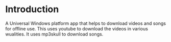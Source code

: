 # Introduction
A Universal Windows platform app that helps to download videos and songs for offline use. This uses youtube to download the videos in various wualities. It uses mp3skull to download songs.

